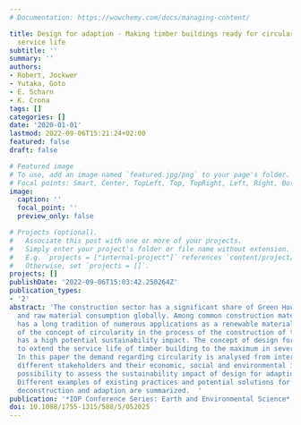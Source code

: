 ```yaml
---
# Documentation: https://wowchemy.com/docs/managing-content/

title: Design for adaption - Making timber buildings ready for circular use and extended
  service life
subtitle: ''
summary: ''
authors:
- Robert, Jockwer
- Yutaka, Goto
- E. Scharn
- K. Crona
tags: []
categories: []
date: '2020-01-01'
lastmod: 2022-09-06T15:21:24+02:00
featured: false
draft: false

# Featured image
# To use, add an image named `featured.jpg/png` to your page's folder.
# Focal points: Smart, Center, TopLeft, Top, TopRight, Left, Right, BottomLeft, Bottom, BottomRight.
image:
  caption: ''
  focal_point: ''
  preview_only: false

# Projects (optional).
#   Associate this post with one or more of your projects.
#   Simply enter your project's folder or file name without extension.
#   E.g. `projects = ["internal-project"]` references `content/project/deep-learning/index.md`.
#   Otherwise, set `projects = []`.
projects: []
publishDate: '2022-09-06T15:03:42.250264Z'
publication_types:
- '2'
abstract: 'The construction sector has a significant share of Green House Gas emission
  and raw material consumption globally. Among common construction materials, timber
  has a long tradition of numerous applications as a renewable material. The implementation
  of the concept of circularity in the process of the construction of timber buildings
  has a high potential sustainability impact. The concept of design for adaption is
  to extend the service life of timber building to the maximum in several life cycles.
  In this paper the demand regarding circularity is analysed from interviews with
  different stakeholders and their economic, social and environmental incentive. The
  possibility to assess the sustainability impact of design for adaption are evaluated.
  Different examples of existing practices and potential solutions for design for
  deconstruction and adaption are summarized.  '
publication: '*IOP Conference Series: Earth and Environmental Science*'
doi: 10.1088/1755-1315/588/5/052025
---
```

